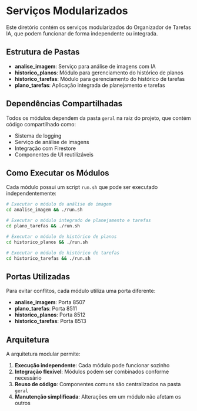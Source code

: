 # Serviços Modularizados

Este diretório contém os serviços modularizados do Organizador de Tarefas IA, que podem funcionar de forma independente ou integrada.

## Estrutura de Pastas

- **analise_imagem**: Serviço para análise de imagens com IA
- **historico_planos**: Módulo para gerenciamento do histórico de planos
- **historico_tarefas**: Módulo para gerenciamento do histórico de tarefas
- **plano_tarefas**: Aplicação integrada de planejamento e tarefas

## Dependências Compartilhadas

Todos os módulos dependem da pasta `geral` na raiz do projeto, que contém código compartilhado como:
- Sistema de logging
- Serviço de análise de imagens
- Integração com Firestore
- Componentes de UI reutilizáveis

## Como Executar os Módulos

Cada módulo possui um script `run.sh` que pode ser executado independentemente:

```bash
# Executar o módulo de análise de imagem
cd analise_imagem && ./run.sh

# Executar o módulo integrado de planejamento e tarefas
cd plano_tarefas && ./run.sh

# Executar o módulo de histórico de planos
cd historico_planos && ./run.sh

# Executar o módulo de histórico de tarefas
cd historico_tarefas && ./run.sh
```

## Portas Utilizadas

Para evitar conflitos, cada módulo utiliza uma porta diferente:

- **analise_imagem**: Porta 8507
- **plano_tarefas**: Porta 8511
- **historico_planos**: Porta 8512
- **historico_tarefas**: Porta 8513

## Arquitetura

A arquitetura modular permite:

1. **Execução independente**: Cada módulo pode funcionar sozinho
2. **Integração flexível**: Módulos podem ser combinados conforme necessário
3. **Reuso de código**: Componentes comuns são centralizados na pasta `geral`
4. **Manutenção simplificada**: Alterações em um módulo não afetam os outros 
